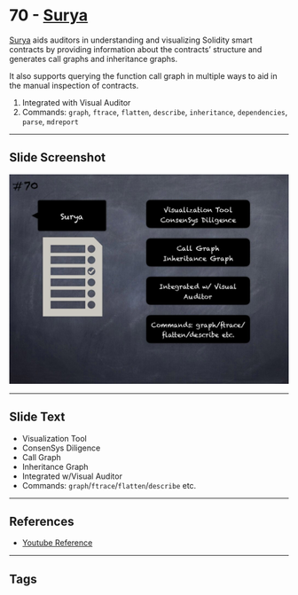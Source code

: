 
# 70 - [Surya](./Surya.md)

[Surya](https://github.com/ConsenSys/surya) aids auditors in understanding and visualizing Solidity smart contracts by providing information about the contracts’ structure and generates call graphs and inheritance graphs. 

It also supports querying the function call graph in multiple ways to aid in the manual inspection of contracts.

1. Integrated with Visual Auditor
2. Commands: `graph`, `ftrace`, `flatten`, `describe`, `inheritance`, `dependencies`, `parse`, `mdreport`
___
## Slide Screenshot
![070.jpg](../../images/6.%20Audit%20Techniques%20and%20Tools%20101/070.jpg)
___
## Slide Text
- Visualization Tool
- ConsenSys Diligence
- Call Graph
- Inheritance Graph
- Integrated w/Visual Auditor
- Commands: `graph`/`ftrace`/`flatten`/`describe` etc.
___
## References
- [Youtube Reference](https://youtu.be/jZ81ebDJVe0?t=654)
___
## Tags
